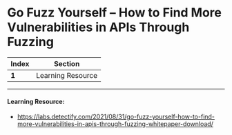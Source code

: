 # Go Fuzz Yourself – How to Find More Vulnerabilities in APIs Through Fuzzing

Index | Section
--- | ---
**1** | Learning Resource

___


#### Learning Resource: 

* https://labs.detectify.com/2021/08/31/go-fuzz-yourself-how-to-find-more-vulnerabilities-in-apis-through-fuzzing-whitepaper-download/
